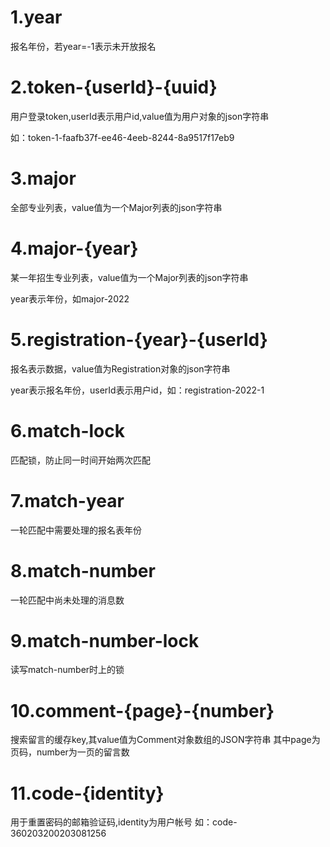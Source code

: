 # 1.year

报名年份，若year=-1表示未开放报名

# 2.token-{userId}-{uuid}

用户登录token,userId表示用户id,value值为用户对象的json字符串

如：token-1-faafb37f-ee46-4eeb-8244-8a9517f17eb9

# 3.major

全部专业列表，value值为一个Major列表的json字符串

# 4.major-{year}

某一年招生专业列表，value值为一个Major列表的json字符串

year表示年份，如major-2022

# 5.registration-{year}-{userId}

报名表示数据，value值为Registration对象的json字符串

year表示报名年份，userId表示用户id，如：registration-2022-1

# 6.match-lock

匹配锁，防止同一时间开始两次匹配

# 7.match-year

一轮匹配中需要处理的报名表年份

# 8.match-number

一轮匹配中尚未处理的消息数

# 9.match-number-lock

读写match-number时上的锁

# 10.comment-{page}-{number}

搜索留言的缓存key,其value值为Comment对象数组的JSON字符串
其中page为页码，number为一页的留言数

# 11.code-{identity}

用于重置密码的邮箱验证码,identity为用户帐号
如：code-360203200203081256